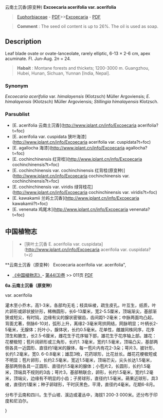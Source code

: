 云南土沉香(原变种) **Excoecaria acerifolia var. acerifolia**

> [Euphorbiaceae](http://www.iplant.cn/info/Euphorbiaceae?t=foc) - [PDF](http://www.iplant.cn/foc/pdf/Euphorbiaceae.pdf)>>[Excoecaria](http://www.iplant.cn/info/Excoecaria?t=foc) - [PDF](http://www.iplant.cn/foc/pdf/Excoecaria.pdf)

> **Comment** : 
> The seed oil content is up to 26%. The oil is used as soap.

## Description

Leaf blade ovate or ovate-lanceolate, rarely elliptic, 6-13 × 2-6 cm, apex acuminate. Fl. Jun-Aug. 2*n* = 24.

> **Habait** : 
> Montane forests and thickets; 1200-3000 m. Guangzhou, Hubei, Hunan, Sichuan, Yunnan [India, Nepal].

### Synonym
*Excoecaria acerifolia* var. *himalayensis* (Klotzsch) Müller Argoviensis; *E. himalayensis* (Klotzsch) Müller Argoviensis; *Stillingia himalayensis* Klotzsch.

### Parsublist

* [E.  acerifolia  云南土沉香](http://www.iplant.cn/info/Excoecaria acerifolia?t=foc)
* [E.  acerifolia var. cuspidata  狭叶海漆](http://www.iplant.cn/info/Excoecaria acerifolia var. cuspidata?t=foc)
* [E.  agallocha  海漆](http://www.iplant.cn/info/Excoecaria agallocha?t=foc)
* [E.  cochinchinensis  红背桂](http://www.iplant.cn/info/Excoecaria cochinchinensis?t=foc)
* [E.  cochinchinensis var. cochinchinensis  红背桂(原变种)](http://www.iplant.cn/info/Excoecaria cochinchinensis var. cochinchinensis?t=foc)
* [E.  cochinchinensis var. viridis  绿背桂花](http://www.iplant.cn/info/Excoecaria cochinchinensis var. viridis?t=foc)
* [E.  kawakamii  兰屿土沉香](http://www.iplant.cn/info/Excoecaria kawakamii?t=foc)
* [E.  venenata  鸡尾木](http://www.iplant.cn/info/Excoecaria venenata?t=foc)

## 中国植物志

> * [狭叶土沉香  E.  acerifolia var. cuspidata](http://www.iplant.cn/info/Excoecaria acerifolia var. cuspidata?t=z)

**云南土沉香（原变种） Excoecaria acerifolia var. acerifolia",

* [《中国植物志》](http://www.iplant.cn/frps)- [第44(3)卷](http://www.iplant.cn/frps/vol/44(3)) >> 011页 [PDF](http://www.iplant.cn/frps/pdf/44(3)/011a.PDF)

**6a.云南土沉香（原变种）**

var. acerifolia

灌木至小乔木，高1-3米，各部均无毛；枝具纵棱，疏生皮孔。叶互生，纸质，叶片卵形或卵状披针形，稀椭圆形，长6-13厘米，宽2-5.5厘米，顶端渐尖，基部渐狭或短尖，有时钝，边缘有尖的腺状密锯齿，齿间距1-2毫米；中脉两面均凸起，背面尤著，侧脉6-10对，弧形上升，离缘2-3毫米弯拱网结，网脉明显；叶柄长2-5毫米，无腺体；托叶小，腺体状，长约0.5毫米。花单性，雌雄同株同序，花序顶生和腋生，长2.5-6厘米，雌花生于花序轴下部，雄花生于花序轴上部。雄花：花梗极短；苞片阔卵形或三角形，长约1. 3毫米，宽约1.5毫米，顶端凸尖，基部两侧各具一近圆形、直径约1毫米的腺体，每一苞片内有花2-3朵；萼片3，披针形，长约1.2毫米，宽0. 6-0.8毫米；雄蕊3枚，花药球形，比花丝长。雌花花梗极短或不明显；苞片卵形，长约2.5毫米，宽近1.5毫米，顶端芒尖，尖头长达1.5毫米，基部两侧各具一正圆形、直径约1.5毫米的腺体；小苞片2，长圆形，长约1.5毫米，顶端具不规则的3齿；萼片3，基部稍联合，卵形，长约1.5毫米，宽约1.2毫米，顶端尖，边缘有不明显的小齿；子房球形，直径约1.5毫米。蒴果近球形，具3棱，直径约1厘米；种子卵球形，干时灰黑色，平滑，直径约4毫米。花期6-8月。

分布于云南和四川。生于山坡、溪边或灌丛中，海拔1 200-3 000米。还分布于印度和尼泊尔。

}